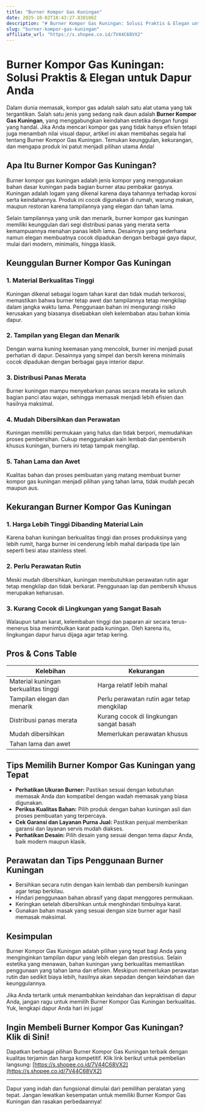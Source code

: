 ```yaml
---
title: "Burner Kompor Gas Kuningan"
date: 2025-10-02T18:43:27.838186Z
description: "# Burner Kompor Gas Kuningan: Solusi Praktis & Elegan untuk Dapur Anda..."
slug: "burner-kompor-gas-kuningan"
affiliate_url: "https://s.shopee.co.id/7V44C68VX2"
---
```

# Burner Kompor Gas Kuningan: Solusi Praktis & Elegan untuk Dapur Anda

Dalam dunia memasak, kompor gas adalah salah satu alat utama yang tak tergantikan. Salah satu jenis yang sedang naik daun adalah **Burner Kompor Gas Kuningan**, yang menggabungkan keindahan estetika dengan fungsi yang handal. Jika Anda mencari kompor gas yang tidak hanya efisien tetapi juga menambah nilai visual dapur, artikel ini akan membahas segala hal tentang Burner Kompor Gas Kuningan. Temukan keunggulan, kekurangan, dan mengapa produk ini patut menjadi pilihan utama Anda!

## Apa Itu Burner Kompor Gas Kuningan?

Burner kompor gas kuningan adalah jenis kompor yang menggunakan bahan dasar kuningan pada bagian burner atau pembakar gasnya. Kuningan adalah logam yang dikenal karena daya tahannya terhadap korosi serta keindahannya. Produk ini cocok digunakan di rumah, warung makan, maupun restoran karena tampilannya yang elegan dan tahan lama.

Selain tampilannya yang unik dan menarik, burner kompor gas kuningan memiliki keunggulan dari segi distribusi panas yang merata serta kemampuannya menahan panas lebih lama. Desainnya yang sederhana namun elegan membuatnya cocok dipadukan dengan berbagai gaya dapur, mulai dari modern, minimalis, hingga klasik.

## Keunggulan Burner Kompor Gas Kuningan

### 1. Material Berkualitas Tinggi

Kuningan dikenal sebagai logam tahan karat dan tidak mudah terkorosi, memastikan bahwa burner tetap awet dan tampilannya tetap mengkilap dalam jangka waktu lama. Penggunaan bahan ini mengurangi risiko kerusakan yang biasanya disebabkan oleh kelembaban atau bahan kimia dapur.

### 2. Tampilan yang Elegan dan Menarik

Dengan warna kuning keemasan yang mencolok, burner ini menjadi pusat perhatian di dapur. Desainnya yang simpel dan bersih kerena minimalis cocok dipadukan dengan berbagai gaya interior dapur.

### 3. Distribusi Panas Merata

Burner kuningan mampu menyebarkan panas secara merata ke seluruh bagian panci atau wajan, sehingga memasak menjadi lebih efisien dan hasilnya maksimal.

### 4. Mudah Dibersihkan dan Perawatan

Kuningan memiliki permukaan yang halus dan tidak berpori, memudahkan proses pembersihan. Cukup menggunakan kain lembab dan pembersih khusus kuningan, burners ini tetap tampak mengilap.

### 5. Tahan Lama dan Awet

Kualitas bahan dan proses pembuatan yang matang membuat burner kompor gas kuningan menjadi pilihan yang tahan lama, tidak mudah pecah maupun aus.

## Kekurangan Burner Kompor Gas Kuningan

### 1. Harga Lebih Tinggi Dibanding Material Lain

Karena bahan kuningan berkualitas tinggi dan proses produksinya yang lebih rumit, harga burner ini cenderung lebih mahal daripada tipe lain seperti besi atau stainless steel.

### 2. Perlu Perawatan Rutin

Meski mudah dibersihkan, kuningan membutuhkan perawatan rutin agar tetap mengkilap dan tidak berkarat. Penggunaan lap dan pembersih khusus merupakan keharusan.

### 3. Kurang Cocok di Lingkungan yang Sangat Basah

Walaupun tahan karat, kelembaban tinggi dan paparan air secara terus-menerus bisa menimbulkan karat pada kuningan. Oleh karena itu, lingkungan dapur harus dijaga agar tetap kering.

## Pros & Cons Table

| Kelebihan                                    | Kekurangan                                          |
|----------------------------------------------|-----------------------------------------------------|
| Material kuningan berkualitas tinggi        | Harga relatif lebih mahal                          |
| Tampilan elegan dan menarik                  | Perlu perawatan rutin agar tetap mengkilap        |
| Distribusi panas merata                      | Kurang cocok di lingkungan sangat basah           |
| Mudah dibersihkan                            | Memerlukan perawatan khusus                     |
| Tahan lama dan awet                          |                                                     |

## Tips Memilih Burner Kompor Gas Kuningan yang Tepat

- **Perhatikan Ukuran Burner:** Pastikan sesuai dengan kebutuhan memasak Anda dan kompatibel dengan wadah memasak yang biasa digunakan.
- **Periksa Kualitas Bahan:** Pilih produk dengan bahan kuningan asli dan proses pembuatan yang terpercaya.
- **Cek Garansi dan Layanan Purna Jual:** Pastikan penjual memberikan garansi dan layanan servis mudah diakses.
- **Perhatikan Desain:** Pilih desain yang sesuai dengan tema dapur Anda, baik modern maupun klasik.

## Perawatan dan Tips Penggunaan Burner Kuningan

- Bersihkan secara rutin dengan kain lembab dan pembersih kuningan agar tetap berkilau.
- Hindari penggunaan bahan abrasif yang dapat menggores permukaan.
- Keringkan setelah dibersihkan untuk menghindari timbulnya karat.
- Gunakan bahan masak yang sesuai dengan size burner agar hasil memasak maksimal.

## Kesimpulan

Burner Kompor Gas Kuningan adalah pilihan yang tepat bagi Anda yang menginginkan tampilan dapur yang lebih elegan dan prestisius. Selain estetika yang menawan, bahan kuningan yang berkualitas memastikan penggunaan yang tahan lama dan efisien. Meskipun memerlukan perawatan rutin dan sedikit biaya lebih, hasilnya akan sepadan dengan keindahan dan keunggulannya.

Jika Anda tertarik untuk menambahkan keindahan dan kepraktisan di dapur Anda, jangan ragu untuk memilih Burner Kompor Gas Kuningan berkualitas. Yuk, lengkapi dapur Anda hari ini juga!

## Ingin Membeli Burner Kompor Gas Kuningan? Klik di Sini!

Dapatkan berbagai pilihan Burner Kompor Gas Kuningan terbaik dengan kualitas terjamin dan harga kompetitif. Klik link berikut untuk pembelian langsung: [https://s.shopee.co.id/7V44C68VX2](https://s.shopee.co.id/7V44C68VX2)

---

Dapur yang indah dan fungsional dimulai dari pemilihan peralatan yang tepat. Jangan lewatkan kesempatan untuk memiliki Burner Kompor Gas Kuningan dan rasakan perbedaannya!